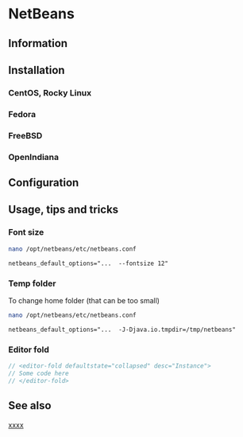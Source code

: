 # NetBeans

## Information

## Installation

### CentOS, Rocky Linux

### Fedora

### FreeBSD

### OpenIndiana

## Configuration

## Usage, tips and tricks

### Font size

```sh
nano /opt/netbeans/etc/netbeans.conf
```

```
netbeans_default_options="...  --fontsize 12"
```

### Temp folder

To change home folder (that can be too small)

```sh
nano /opt/netbeans/etc/netbeans.conf
```

```
netbeans_default_options="...  -J-Djava.io.tmpdir=/tmp/netbeans"
```

### Editor fold

```java
// <editor-fold defaultstate="collapsed" desc="Instance">
// Some code here
// </editor-fold>
```

## See also

[xxxx](http://yyyyy)
